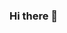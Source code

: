 ### Hi there 👋

<!--"git add <file

git rm --cached <file>..." 

git commit -m "Your message about the commit"

git checkout -b <Bmcole12895>

 git push origin Bmcole12895


**Bmcole12895/Bmcole12895** is a ✨ _special_ ✨ repository because its `README.md` (this file) appears on your GitHub profile.

Here are some ideas to get you started:

- 🔭 I’m currently working on ...
- 🌱 I’m currently learning ...
- 👯 I’m looking to collaborate on ...
- 🤔 I’m looking for help with ...
- 💬 Ask me about ...
- 📫 How to reach me: ...
- 😄 Pronouns: ...
- ⚡ Fun fact: ...
-->
